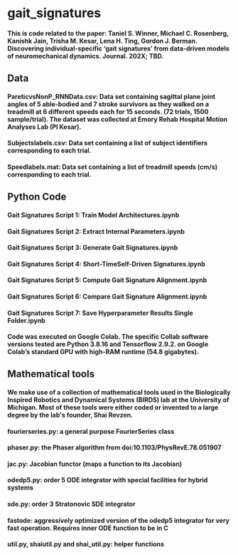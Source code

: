 # gait_signatures

#### This is code related to the paper: Taniel S. Winner, Michael C. Rosenberg, Kanishk Jain, Trisha M. Kesar, Lena H. Ting, Gordon J. Berman. Discovering individual-specific ‘gait signatures’ from data-driven models of neuromechanical dynamics. Journal. 202X; TBD. 

## Data

#### PareticvsNonP_RNNData.csv: Data set containing sagittal plane joint angles of 5 able-bodied and 7 stroke survivors as they walked on a treadmill at 6 different speeds each for 15 seconds. (72 trials, 1500 sample/trial). The dataset was collected at Emory Rehab Hospital Motion Analyses Lab (PI Kesar). 

#### **Subjectslabels.csv**: Data set containing a list of subject identifiers corresponding to each trial. 

#### **Speedlabels.mat**: Data set containing a list of treadmill speeds (cm/s) corresponding to each trial. 


## Python Code  

#### **Gait Signatures Script 1: Train Model Architectures.ipynb** 
#### **Gait Signatures Script 2: Extract Internal Parameters.ipynb** 
#### **Gait Signatures Script 3: Generate Gait Signatures.ipynb** 
#### **Gait Signatures Script 4: Short-TimeSelf-Driven Signatures.ipynb** 
#### **Gait Signatures Script 5: Compute Gait Signature Alignment.ipynb** 
#### **Gait Signatures Script 6: Compare Gait Signature Alignment.ipynb** 
#### **Gait Signatures Script 7: Save Hyperparameter Results Single Folder.ipynb** 


#### Code was executed on Google Colab. The specific Collab software versions tested are Python 3.8.16 and Tensorflow 2.9.2. on Google Colab’s standard GPU with high-RAM runtime (54.8 gigabytes). 

## Mathematical tools 

#### We make use of a collection of mathematical tools used in the Biologically Inspired Robotics and Dynamical Systems (BIRDS) lab at the University of Michigan. Most of these tools were either coded or invented to a large degree by the lab's founder, Shai Revzen. 

#### **fourierseries.py**: a general purpose FourierSeries class 
#### **phaser.py**: the Phaser algorithm from doi:10.1103/PhysRevE.78.051907 
#### **jac.py**: Jacobian functor (maps a function to its Jacobian) 
#### **odedp5.py**: order 5 ODE integrator with special facilities for hybrid systems 
#### **sde.py**: order 3 Stratonovic SDE integrator 
#### **fastode**: aggressively optimized version of the odedp5 integrator for very fast operation. Requires inner ODE function to be in C  
#### **util.py**, shaiutil.py and shai_util.py: helper functions 
